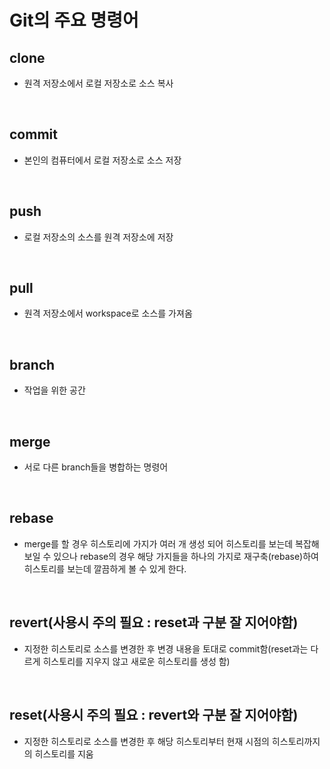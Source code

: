 # Git의 주요 명령어
## clone
  - 원격 저장소에서 로컬 저장소로 소스 복사

<br>

## commit
  - 본인의 컴퓨터에서 로컬 저장소로 소스 저장

<br>

## push
  - 로컬 저장소의 소스를 원격 저장소에 저장

<br>

## pull
  - 원격 저장소에서 workspace로 소스를 가져옴

<br>

## branch
  - 작업을 위한 공간

<br>

## merge
  - 서로 다른 branch들을 병합하는 명령어

<br>

## rebase
  - merge를 할 경우 히스토리에 가지가 여러 개 생성 되어 히스토리를 보는데 복잡해 보일 수 있으나 rebase의 경우 해당 가지들을 하나의 가지로 재구축(rebase)하여 히스토리를 보는데 깔끔하게 볼 수 있게 한다.

<br>

## revert(사용시 주의 필요 : reset과 구분 잘 지어야함)
  - 지정한 히스토리로 소스를 변경한 후 변경 내용을 토대로 commit함(reset과는 다르게 히스토리를 지우지 않고 새로운 히스토리를 생성 함)

<br>

## reset(사용시 주의 필요 : revert와 구분 잘 지어야함)
  - 지정한 히스토리로 소스를 변경한 후 해당 히스토리부터 현재 시점의 히스토리까지의 히스토리를 지움

